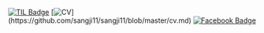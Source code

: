 [![TIL Badge](http://img.shields.io/badge/-TIL-black?style=flat-square&logo=github&logoColor=white&link=https://github.com/hyunwoongko/hyunwoongko/tree/main/TIL)](https://github.com/sangji11/TIL) 
[![CV](https://img.shields.io/badge/CV-green?style=flat-square&logo=Latex&logoColor=white&link=?)](https://github.com/sangji11/sangji11/blob/master/cv.md)
[![Facebook Badge](https://img.shields.io/badge/facebook-1877f2?style=flat-square&logo=facebook&logoColor=white&link=https://www.facebook.com/hyunwoongko)](https://www.facebook.com/profile.php?id=100002015152563) 

